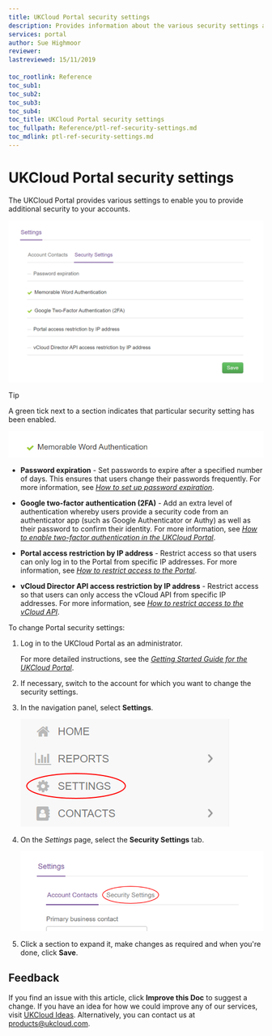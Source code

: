 ```yaml
---
title: UKCloud Portal security settings
description: Provides information about the various security settings available in the UKCloud Portal, including two-factor authentication (2FA) and IP restrictions
services: portal
author: Sue Highmoor
reviewer:
lastreviewed: 15/11/2019

toc_rootlink: Reference
toc_sub1: 
toc_sub2:
toc_sub3:
toc_sub4:
toc_title: UKCloud Portal security settings
toc_fullpath: Reference/ptl-ref-security-settings.md
toc_mdlink: ptl-ref-security-settings.md
---
```


# UKCloud Portal security settings

The UKCloud Portal provides various settings to enable you to provide additional security to your accounts.

![Portal security settings](images/ptl-security-settings.png)

> [!TIP]
> A green tick next to a section indicates that particular security setting has been enabled.

![Enabled security setting](images/ptl-security-settings-enabled.png)

- **Password expiration** - Set passwords to expire after a specified number of days. This ensures that users change their passwords frequently. For more information, see [*How to set up password expiration*](ptl-how-setup-password-expiration.md).

- **Google two-factor authentication (2FA)** - Add an extra level of authentication whereby users provide a security code from an authenticator app (such as Google Authenticator or Authy) as well as their password to confirm their identity. For more information, see [*How to enable two-factor authentication in the UKCloud Portal*](ptl-how-setup-2fa.md).

- **Portal access restriction by IP address** - Restrict access so that users can only log in to the Portal from specific IP addresses. For more information, see [*How to restrict access to the Portal*](ptl-how-restrict-access-portal.md).

- **vCloud Director API access restriction by IP address** - Restrict access so that users can only access the vCloud API from specific IP addresses. For more information, see [*How to restrict access to the vCloud API*](ptl-how-restrict-access-vcloud-api.md).

To change Portal security settings:

1. Log in to the UKCloud Portal as an administrator.

    For more detailed instructions, see the [*Getting Started Guide for the UKCloud Portal*](ptl-gs.md).

2. If necessary, switch to the account for which you want to change the security settings.

3. In the navigation panel, select **Settings**.

    ![Settings menu option in the UKCloud Portal](images/ptl-mnu-settings.png)

4. On the *Settings* page, select the **Security Settings** tab.

    ![Security Settings tab of the Settings page](images/ptl-settings-tab-security.png)

5. Click a section to expand it, make changes as required and when you're done, click **Save**.

## Feedback

If you find an issue with this article, click **Improve this Doc** to suggest a change. If you have an idea for how we could improve any of our services, visit [UKCloud Ideas](https://ideas.ukcloud.com). Alternatively, you can contact us at <products@ukcloud.com>.
